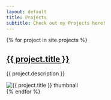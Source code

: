 ```yaml
---
layout: default
title: Projects
subtitle: Check out my Projects here!
---
```


<div class="projects-list">
  {% for project in site.projects %}
    <div class="project-item">
      <h2><a href="{{ project.url }}">{{ project.title }}</a></h2>
      <p>{{ project.description }}</p>
      <img src="{{ project.image }}" alt="{{ project.title }} thumbnail">
    </div>
  {% endfor %}
</div>
